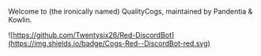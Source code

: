 Welcome to (the ironically named) QualityCogs, maintained by Pandentia & Kowlin.

![https://github.com/Twentysix26/Red-DiscordBot](https://img.shields.io/badge/Cogs-Red--DiscordBot-red.svg)
